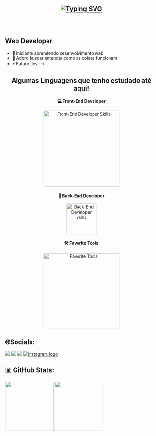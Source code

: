 <div align="center">
  <!-- Título de boas-vindas -->
  <h2>
    <a href="https://git.io/typing-svg">
      <!-- Imagem gerada pelo serviço "Typing SVG" que mostra uma frase animada -->
      <img src="https://readme-typing-svg.demolab.com?font=Fira+Code&pause=1000&random=false&width=435&lines=Ol%C3%A1%2C +👋+eu+sou+o+Pedro+Gama%21" alt="Typing SVG">
    </a>
  </h2>
</div>
<br>

<!-- Seção de Desenvolvedor Web centralizada com fonte aumentada -->
<br>

Web Developer 
-----------------
- 🌱 Iniciante aprendendo desenvolvimento web
- 🐼 Adoro buscar entender como as coisas funcionam
- ⚡ Futuro dev
-->

<!-- Seção de linguagens estudadas -->
<div align="center">
  <h2>Algumas Linguagens que tenho estudado até aqui!</h2>

  <!-- Front-End Developer -->
  <h4><strong>💻 Front-End Developer</strong></h4>
  <img width="250px" src="https://skillicons.dev/icons?i=html,css,javascript" alt="Front-End Developer Skills" style="display: block; margin: 0 auto;">

  <!-- Back-End Developer -->
  <h4><strong>🚪 Back-End Developer</strong></h4>
  <img width="100px" src="https://skillicons.dev/icons?i=cs,mysql" alt="Back-End Developer Skills" style="display: block; margin: 0 auto;">

  <!-- Ferramentas favoritas -->
<h4><strong>🛠️ Favorite Tools</strong></h4>
  <img width="250px" src="https://skillicons.dev/icons?i=vscode,github,visualstudio" alt="Favorite Tools">
</div>

<!-- Redes sociais -->
## 🌐Socials:
<div> 
  <a href = "mailto:pedrogamase@gmail.com"><img src="https://img.shields.io/badge/-Gmail-%23333?style=for-the-badge&logo=gmail&logoColor=white" target="_blank"></a>
  <a href="https://www.linkedin.com/in/pedro-gamam/" target="_blank"><img src="https://img.shields.io/badge/-LinkedIn-%230077B5?style=for-the-badge&logo=linkedin&logoColor=white" target="_blank"></a> 
  <a href="https://wa.me/5579988548709" target="_blank"><img src="https://img.shields.io/badge/WhatsApp-25D366?style=for-the-badge&logo=whatsapp&logoColor=white" target="_blank"></a> 
  <a href="https://www.instagram.com/eipedrogama/" target="_blank">
    <img src="https://img.shields.io/static/v1?message=Instagram&logo=instagram&label=&color=E4405F&logoColor=white&labelColor=&style=for-the-badge" alt="instagram logo" /> </a>
</div>

 ## 📊 GitHub Stats:
<div>
  <a href="https://github.com/PedroHGama">
  <img height="160em" src="https://github-readme-stats-sigma-five.vercel.app/api?username=PedroHGama&show_icons=true&theme=dark&include_all_commits=true&count_private=true"/>
  <img height="160em" src= "https://github-readme-stats.vercel.app/api/top-langs/?username=PedroHGama&layout=compact&langs_count=16&theme=onedark">
</div>
